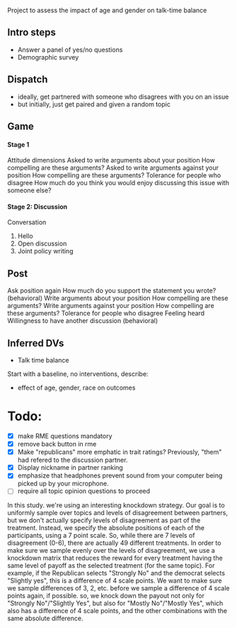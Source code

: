 Project to assess the impact of age and gender on talk-time balance

## Intro steps

- Answer a panel of yes/no questions
- Demographic survey

## Dispatch

- ideally, get partnered with someone who disagrees with you on an issue
- but initially, just get paired and given a random topic

## Game

#### Stage 1

Attitude dimensions
Asked to write arguments about your position
How compelling are these arguments?
Asked to write arguments against your position
How compelling are these arguments?
Tolerance for people who disagree
How much do you think you would enjoy discussing this issue with someone else?

#### Stage 2: Discussion

Conversation

1. Hello
2. Open discussion
3. Joint policy writing

## Post

Ask position again
How much do you support the statement you wrote? (behavioral)
Write arguments about your position
How compelling are these arguments?
Write arguments against your position
How compelling are these arguments?
Tolerance for people who disagree
Feeling heard
Willingness to have another discussion (behavioral)

## Inferred DVs

- Talk time balance

Start with a baseline, no interventions, describe:

- effect of age, gender, race on outcomes

# Todo:

- [x] make RME questions mandatory
- [x] remove back button in rme
- [x] Make "republicans" more emphatic in trait ratings? Previously, "them" had refered to the discussion partner.
- [x] Display nickname in partner ranking
- [x] emphasize that headphones prevent sound from your computer being picked up by your microphone.
- [ ] require all topic opinion questions to proceed

In this study. we're using an interesting knockdown strategy. Our goal is to uniformly sample over topics and levels of disagreement between partners, but we don't actually specify levels of disagreement as part of the treatment. Instead, we specify the absolute positions of each of the participants, using a 7 point scale. So, while there are 7 levels of disagreement (0-6), there are actually 49 different treatments. In order to make sure we sample evenly over the levels of disagreement, we use a knockdown matrix that reduces the reward for every treatment having the same level of payoff as the selected treatment (for the same topic). For example, if the Republican selects "Strongly No" and the democrat selects "Slightly yes", this is a difference of 4 scale points. We want to make sure we sample differences of 3, 2, etc. before we sample a difference of 4 scale points again, if possible. so, we knock down the payout not only for "Strongly No"/"Slightly Yes", but also for "Mostly No"/"Mostly Yes", which also has a difference of 4 scale points, and the other combinations with the same absolute difference.
